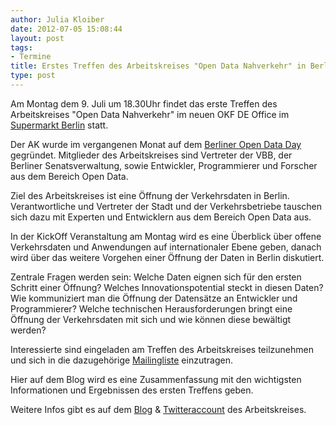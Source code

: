 ```yaml
---
author: Julia Kloiber
date: 2012-07-05 15:08:44
layout: post
tags:
- Termine
title: Erstes Treffen des Arbeitskreises "Open Data Nahverkehr" in Berlin
type: post
---
```


Am Montag dem 9. Juli um 18.30Uhr findet das erste Treffen des Arbeitskreises "Open Data Nahverkehr" im neuen OKF DE Office im [Supermarkt Berlin](http://www.supermarkt-berlin.net/Veranstaltungsort) statt.

Der AK wurde im vergangenen Monat auf dem [Berliner Open Data Day](http://berlin.opendataday.de/) gegründet. Mitglieder des Arbeitskreises sind Vertreter der VBB, der Berliner Senatsverwaltung, sowie Entwickler, Programmierer und Forscher aus dem Bereich Open Data.

Ziel des Arbeitskreises ist eine Öffnung der Verkehrsdaten in Berlin. Verantwortliche und Vertreter der Stadt und der Verkehrsbetriebe tauschen sich dazu mit Experten und Entwicklern aus dem Bereich Open Data aus.

In der KickOff Veranstaltung am Montag wird es eine Überblick über offene Verkehrsdaten und Anwendungen auf internationaler Ebene geben, danach wird über das weitere Vorgehen einer Öffnung der Daten in Berlin diskutiert.

Zentrale Fragen werden sein: Welche Daten eignen sich für den ersten Schritt einer Öffnung? Welches Innovationspotential steckt in diesen Daten? Wie kommuniziert man die Öffnung der Datensätze an Entwickler und Programmierer? Welche technischen Herausforderungen bringt eine Öffnung der Verkehrsdaten mit sich und wie können diese bewältigt werden?

Interessierte sind eingeladen am Treffen des Arbeitskreises teilzunehmen und sich in die dazugehörige [Mailingliste](http://lists.okfn.org/mailman/listinfo/open-data-nahverkehr) einzutragen.

Hier auf dem Blog wird es eine Zusammenfassung mit den wichtigsten Informationen und Ergebnissen des ersten Treffens geben.

Weitere Infos gibt es auf dem [Blog](http://openvbb.tumblr.com/) & [Twitteraccount](https://twitter.com/#!/OpenVBB) des Arbeitskreises.